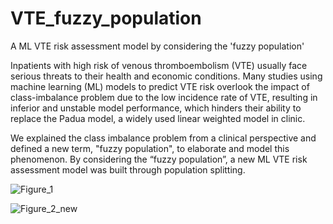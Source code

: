 # VTE_fuzzy_population
A ML VTE risk assessment model by considering the 'fuzzy population'

Inpatients with high risk of venous thromboembolism (VTE) usually face serious threats to their health and economic conditions. Many studies using machine learning (ML) models to predict VTE risk overlook the impact of class-imbalance problem due to the low incidence rate of VTE, resulting in inferior and unstable model performance, which hinders their ability to replace the Padua model, a widely used linear weighted model in clinic.

We explained the class imbalance problem from a clinical perspective and defined a new term, "fuzzy population", to elaborate and model this phenomenon. By considering the “fuzzy population”, a new ML VTE risk assessment model was built through population splitting.

![Figure_1](https://github.com/user-attachments/assets/61228d99-a6b2-460a-9f72-00d9d15d1f6a)


![Figure_2_new](https://github.com/user-attachments/assets/a00a959b-6eef-4a5b-8ddc-e96c4c1b841f)
